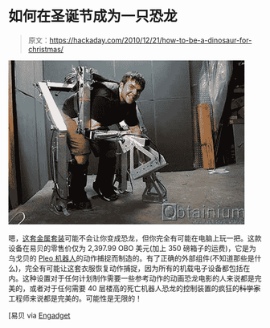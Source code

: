 # 如何在圣诞节成为一只恐龙

> 原文：<https://hackaday.com/2010/12/21/how-to-be-a-dinosaur-for-christmas/>

![](img/d9448bf12b73f30f324941cd1456f0ba.png "0529090017")

嗯，[这套金属套装](http://cgi.ebay.com/Pleo-ProtoType-Development-Suit-Mech-MOCAP-UGOBE-Rare-/130322699245)可能不会让你变成恐龙，但你完全有可能在电脑上玩一把。这款设备在易贝的零售价仅为 2,397.99 OBO 美元(加上 350 磅箱子的运费)，它是为乌戈贝的 [Pleo 机器人](http://hackaday.com/2010/01/08/ces-pleo-shows-its-guts/)的动作捕捉而制造的。有了正确的外部组件(不知道那些是什么)，完全有可能让这套衣服恢复动作捕捉，因为所有的机载电子设备都包括在内。这种设置对于任何计划制作需要一些参考动作的动画恐龙电影的人来说都是完美的，或者对于任何需要 40 层楼高的死亡机器人恐龙的控制装置的疯狂的~~科学家~~工程师来说都是完美的。可能性是无限的！

[易贝 via [Engadget](http://www.engadget.com/2010/12/20/prototype-pleo-motion-capture-exoskeleton-up-for-grabs-2-400-o/)